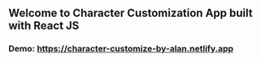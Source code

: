 ## Welcome to Character Customization App built with React JS
### Demo: https://character-customize-by-alan.netlify.app

